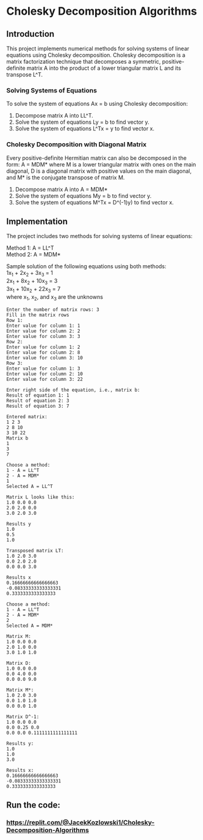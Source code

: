 # Cholesky Decomposition Algorithms
## Introduction
This project implements numerical methods for solving systems of linear equations using Cholesky decomposition. Cholesky decomposition is a matrix factorization technique that decomposes a symmetric, positive-definite matrix A into the product of a lower triangular matrix L and its transpose L^T.

### Solving Systems of Equations
To solve the system of equations Ax = b using Cholesky decomposition:

1. Decompose matrix A into LL^T.
2. Solve the system of equations Ly = b to find vector y.
3. Solve the system of equations L^Tx = y to find vector x.

### Cholesky Decomposition with Diagonal Matrix
Every positive-definite Hermitian matrix can also be decomposed in the form:
 A = MDM* 
where M is a lower triangular matrix with ones on the main diagonal, D is a diagonal matrix with positive values on the main diagonal, and M* is the conjugate transpose of matrix M.

1. Decompose matrix A into A = MDM*
2. Solve the system of equations My = b to find vector y.
3. Solve the system of equations M^Tx = D^(-1)y) to find vector x.

## Implementation
The project includes two methods for solving systems of linear equations:

Method 1: A = LL^T  
Method 2: A = MDM*

Sample solution of the following equations using both methods:   
1x<sub>1</sub> + 2x<sub>2</sub> + 3x<sub>3</sub> = 1    
2x<sub>1</sub> + 8x<sub>2</sub> + 10x<sub>3</sub> = 3    
3x<sub>1</sub> + 10x<sub>2</sub> + 22x<sub>3</sub> = 7    
where x<sub>1</sub>, x<sub>2</sub>, and x<sub>3</sub> are the unknowns  
```
Enter the number of matrix rows: 3   
Fill in the matrix rows    
Row 1:   
Enter value for column 1: 1   
Enter value for column 2: 2   
Enter value for column 3: 3   
Row 2:   
Enter value for column 1: 2   
Enter value for column 2: 8   
Enter value for column 3: 10   
Row 3:   
Enter value for column 1: 3    
Enter value for column 2: 10   
Enter value for column 3: 22   
  
Enter right side of the equation, i.e., matrix b:    
Result of equation 1: 1   
Result of equation 2: 3   
Result of equation 3: 7   
   
Entered matrix:   
1 2 3    
2 8 10    
3 10 22    
Matrix b   
1    
3    
7   
  
Choose a method:    
1 - A = LL^T   
2 - A = MDM*   
1   
Selected A = LL^T   
   
Matrix L looks like this:    
1.0 0.0 0.0    
2.0 2.0 0.0    
3.0 2.0 3.0    
    
Results y   
1.0     
0.5   
1.0   
   
Transposed matrix LT:    
1.0 2.0 3.0    
0.0 2.0 2.0    
0.0 0.0 3.0    
   
Results x   
0.16666666666666663   
-0.08333333333333331   
0.3333333333333333   
  
Choose a method:    
1 - A = LL^T   
2 - A = MDM*   
2   
Selected A = MDM*   
   
Matrix M:   
1.0 0.0 0.0   
2.0 1.0 0.0    
3.0 1.0 1.0    
   
Matrix D:  
1.0 0.0 0.0   
0.0 4.0 0.0   
0.0 0.0 9.0    
   
Matrix M*: 
1.0 2.0 3.0   
0.0 1.0 1.0    
0.0 0.0 1.0   
   
Matrix D^-1:   
1.0 0.0 0.0    
0.0 0.25 0.0    
0.0 0.0 0.1111111111111111   
   
Results y:   
1.0  
1.0  
3.0  
   
Results x:    
0.16666666666666663   
-0.08333333333333331   
0.3333333333333333    
```   
## Run the code:
### https://replit.com/@JacekKozlowski1/Cholesky-Decomposition-Algorithms
